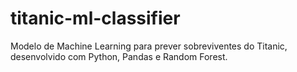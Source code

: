 # titanic-ml-classifier
Modelo de Machine Learning para prever sobreviventes do Titanic, desenvolvido com Python, Pandas e Random Forest.
